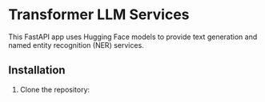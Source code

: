 # Transformer LLM Services

This FastAPI app uses Hugging Face models to provide text generation and named entity recognition (NER) services.

## Installation

1. Clone the repository: